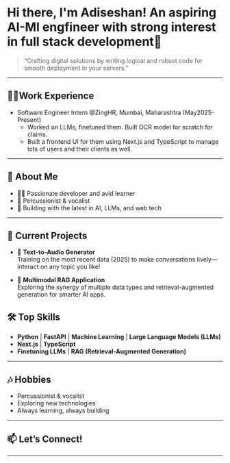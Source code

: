 # Hi there, I'm Adiseshan! An aspiring AI-Ml engfineer with strong interest in full stack development👋
> “Crafting digital solutions by writing logical and robust code for smooth deployment in your servers.”
---
## 👨‍💻Work Experience
- Software Engineer Intern @ZingHR, Mumbai, Maharashtra (May2025-Present)
  * Worked on LLMs, finetuned them. Built OCR model for scratch for claims.
  * Built a frontend UI for them using Next.js and TypeScript to manage lots of users and their clients as well.
---

## 🚀 About Me

- 🧑‍💻 Passionate developer and avid learner
- 🥁 Percussionist & vocalist
- 🤖 Building with the latest in AI, LLMs, and web tech

---

## 🌟 Current Projects

- 🎤 **Text-to-Audio Generator**  
  Training on the most recent data (2025) to make conversations lively—interact on any topic you like!

- 🔗 **Multimodal RAG Application**  
  Exploring the synergy of multiple data types and retrieval-augmented generation for smarter AI apps.

## 🛠️ Top Skills

- **Python** | **FastAPI** | **Machine Learning** | **Large Language Models (LLMs)**
- **Next.js** | **TypeScript**
- **Finetuning LLMs** | **RAG (Retrieval-Augmented Generation)**

---

## 🎶 Hobbies

- Percussionist & vocalist
- Exploring new technologies
- Always learning, always building

---

## 📫 Let’s Connect!

<!-- Add your LinkedIn, Twitter, or other links here, e.g.: -->
<!-- [LinkedIn](https://www.linkedin.com/in/yourprofile/) | [Portfolio](https://yourwebsite.com) -->

---


